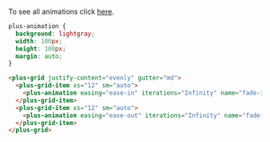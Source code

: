 To see all animations click [here](/component/animation/names).

```css [style]
plus-animation {
  background: lightgray;
  width: 100px;
  height: 100px;
  margin: auto;
}
```

```html [template]
<plus-grid justify-content="evenly" gutter="md">
  <plus-grid-item xs="12" sm="auto">
    <plus-animation easing="ease-in" iterations="Infinity" name="fade-in" run></plus-animation>
  </plus-grid-item>
  <plus-grid-item xs="12" sm="auto">
    <plus-animation easing="ease-out" iterations="Infinity" name="fade-in" run></plus-animation>
  </plus-grid-item>
</plus-grid>
```
